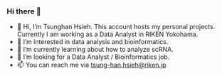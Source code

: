 ### Hi there 👋

- 👋 Hi, I’m Tsunghan Hsieh. This account hosts my personal projects. Currently I am working as a Data Analyst in RIKEN Yokohama.
- 👀 I’m interested in data analysis and bioinformatics.
- 🌱 I’m currently learning about how to analyze scRNA.
- 💞️ I’m looking for a Data Analyst / Bioinformatics job.
- 📫 You can reach me via tsung-han.hsieh@riken.jp

<!---
TsunghanHsieh/TsunghanHsieh is a ✨ special ✨ repository because its `README.md` (this file) appears on your GitHub profile.
You can click the Preview link to take a look at your changes.
--->
